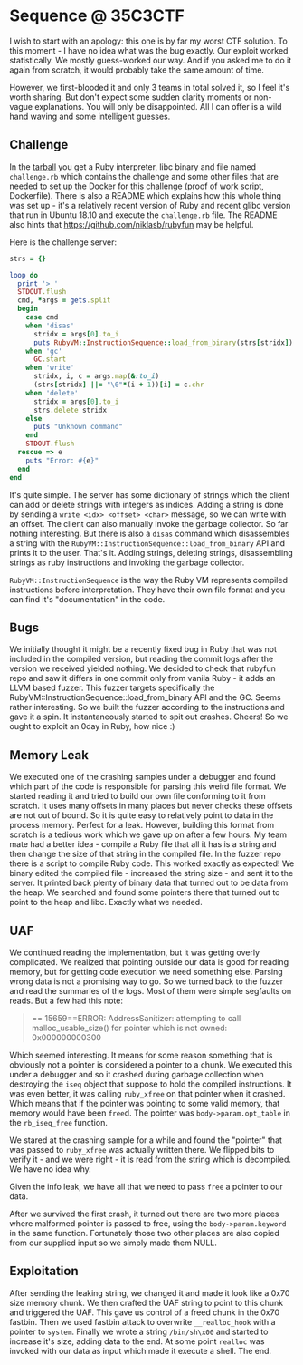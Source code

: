 ﻿# Sequence @ 35C3CTF

I wish to start with an apology: this one is by far my worst CTF solution. To this moment - I have no idea what was the bug exactly. Our exploit worked statistically. We mostly guess-worked our way. And if you asked me to do it again from scratch, it would probably take the same amount of time.

However, we first-blooded it and only 3 teams in total solved it, so I feel it's worth sharing. But don't expect some sudden clarity moments or non-vague explanations. You will only be disappointed. All I can offer is a wild hand waving and some intelligent guesses.

## Challenge
In the [tarball](sequence-afcf267d78429b4a36dca5bd12bdf45e.tar.gz) you get a Ruby interpreter, libc binary and file named `challenge.rb` which contains the challenge and some other files that are needed to set up the Docker for this challenge (proof of work script, Dockerfile). There is also a README which explains how this whole thing was set up - it's a relatively recent version of Ruby and recent glibc version that run in Ubuntu 18.10 and execute the `challenge.rb` file. The README also hints that https://github.com/niklasb/rubyfun may be helpful.

Here is the challenge server:
```ruby
strs = {}

loop do
  print '> '
  STDOUT.flush
  cmd, *args = gets.split
  begin
    case cmd
    when 'disas'
      stridx = args[0].to_i
      puts RubyVM::InstructionSequence::load_from_binary(strs[stridx]).disasm
    when 'gc'
      GC.start
    when 'write'
      stridx, i, c = args.map(&:to_i)
      (strs[stridx] ||= "\0"*(i + 1))[i] = c.chr
    when 'delete'
      stridx = args[0].to_i
      strs.delete stridx
    else
      puts "Unknown command"
    end
    STDOUT.flush
  rescue => e
    puts "Error: #{e}"
  end
end
```
It's quite simple. The server has some dictionary of strings which the client can add or delete strings with integers as indices. Adding a string is done by sending a `write <idx> <offset> <char>` message, so we can write with an offset. The client can also manually invoke the garbage collector. So far nothing interesting. But there is also a `disas` command which disassembles a string with the `RubyVM::InstructionSequence::load_from_binary` API and prints it to the user. That's it. Adding strings, deleting strings, disassembling strings as ruby instructions and invoking the garbage collector.

`RubyVM::InstructionSequence` is the way the Ruby VM represents compiled instructions before interpretation. They have their own file format and you can find it's "documentation" in the code.

## Bugs
We initially thought it might be a recently fixed bug in Ruby that was not included in the compiled version, but reading the commit logs after the version we received yielded nothing.
We decided to check that rubyfun repo and saw it differs in one commit only from vanila Ruby - it adds an LLVM based fuzzer. This fuzzer targets specifically the RubyVM::InstructionSequence::load_from_binary API and the GC. Seems rather interesting. So we built the fuzzer according to the instructions and gave it a spin. It instantaneously started to spit out crashes. Cheers!
So we ought to exploit an 0day in Ruby, how nice :)

## Memory Leak
We executed one of the crashing samples under a debugger and found which part of the code is responsible for parsing this weird file format. We started reading it and tried to build our own file conforming to it from scratch. It uses many offsets in many places but never checks these offsets are not out of bound. So it is quite easy to relatively point to data in the process memory. Perfect for a leak.
However, building this format from scratch is a tedious work which we gave up on after a few hours. My team mate had a better idea - compile a Ruby file that all it has is a string and then change the size of that string in the compiled file. In the fuzzer repo there is a script to compile Ruby code.
This worked exactly as expected! We binary edited the compiled file - increased the string size - and sent it to the server. It printed back plenty of binary data that turned out to be data from the heap. We searched and found some pointers there that turned out to point to the heap and libc. Exactly what we needed.

## UAF
We continued reading the implementation, but it was getting overly complicated. We realized that pointing outside our data is good for reading memory, but for getting code execution we need something else. Parsing wrong data is not a promising way to go.
So we turned back to the fuzzer and read the summaries of the logs. Most of them were simple segfaults on reads. But a few had this note:
> == 15659==ERROR: AddressSanitizer: attempting to call malloc_usable_size() for pointer which is not owned: 0x000000000300

Which seemed interesting. It means for some reason something that is obviously not a pointer is considered a pointer to a chunk. We executed this under a debugger and so it crashed during garbage collection when destroying the `iseq` object that suppose to hold the compiled instructions.
It was even better, it was calling `ruby_xfree` on that pointer when it crashed. Which means that if the pointer was pointing to some valid memory, that memory would have been `free`d.
The pointer was `body->param.opt_table` in the `rb_iseq_free` function.

We stared at the crashing sample for a while and found the "pointer" that was passed to `ruby_xfree` was actually written there. We flipped bits to verify it - and we were right - it is read from the string which is decompiled. We have no idea why.

Given the info leak, we have all that we need to pass `free` a pointer to our data.

After we survived the first crash, it turned out there are two more places where malformed pointer is passed to free, using the `body->param.keyword` in the same function. Fortunately those two other places are also copied from our supplied input so we simply made them NULL.

## Exploitation
After sending the leaking string, we changed it and made it look like a 0x70 size memory chunk. We then crafted the UAF string to point to this chunk and triggered the UAF. This gave us control of a freed chunk in the 0x70 fastbin. Then we used fastbin attack to overwrite `__realloc_hook` with a pointer to `system`.
Finally we wrote a string `/bin/sh\x00` and started to increase it's size, adding data to the end. At some point `realloc` was invoked with our data as input which made it execute a shell. The end.
